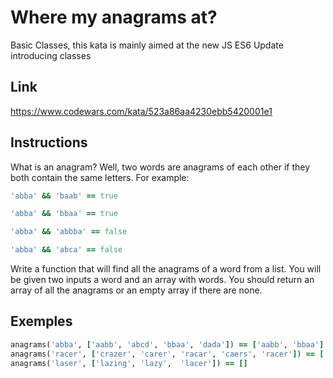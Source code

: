 # Where my anagrams at?

Basic Classes, this kata is mainly aimed at the new JS ES6 Update introducing classes

## Link

https://www.codewars.com/kata/523a86aa4230ebb5420001e1

## Instructions

What is an anagram? Well, two words are anagrams of each other if they both contain the same letters. For example:

```ruby
'abba' && 'baab' == true

'abba' && 'bbaa' == true

'abba' && 'abbba' == false

'abba' && 'abca' == false
```
Write a function that will find all the anagrams of a word from a list. You will be given two inputs a word and an array with words. You should return an array of all the anagrams or an empty array if there are none.


## Exemples

```ruby
anagrams('abba', ['aabb', 'abcd', 'bbaa', 'dada']) == ['aabb', 'bbaa']
anagrams('racer', ['crazer', 'carer', 'racar', 'caers', 'racer']) == ['carer', 'racer']
anagrams('laser', ['lazing', 'lazy',  'lacer']) == []
```
